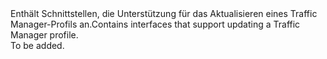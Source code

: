 <Namespace Name="Microsoft.Azure.Management.TrafficManager.Fluent.TrafficManagerProfile.Update">
  <Docs>
    <summary><span data-ttu-id="dad8f-101">Enthält Schnittstellen, die Unterstützung für das Aktualisieren eines Traffic Manager-Profils an.</span><span class="sxs-lookup"><span data-stu-id="dad8f-101">Contains interfaces that support updating a Traffic Manager profile.</span></span></summary> 
    <remarks>To be added.</remarks>
  </Docs>
</Namespace>
